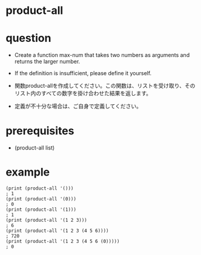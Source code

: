 # product-all

# question
- Create a function max-num that takes two numbers as arguments and returns the larger number.
- If the definition is insufficient, please define it yourself.

- 関数product-allを作成してください。この関数は、リストを受け取り、そのリスト内のすべての数字を掛け合わせた結果を返します。
- 定義が不十分な場合は、ご自身で定義してください。


# prerequisites

- (product-all list)

# example

```
(print (product-all '()))
; 1
(print (product-all '(0)))
; 0
(print (product-all '(1)))
; 1
(print (product-all '(1 2 3)))
; 6
(print (product-all '(1 2 3 (4 5 6))))
; 720
(print (product-all '(1 2 3 (4 5 6 (0)))))
; 0
```